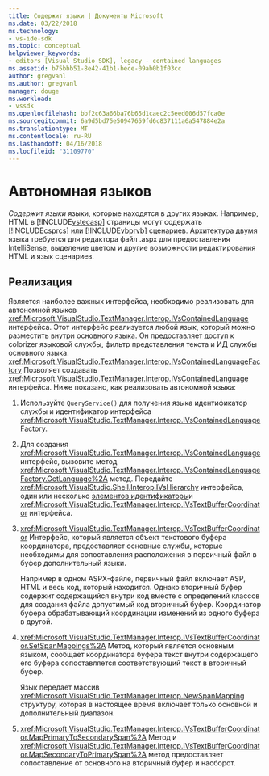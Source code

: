 ```yaml
---
title: Содержит языки | Документы Microsoft
ms.date: 03/22/2018
ms.technology:
- vs-ide-sdk
ms.topic: conceptual
helpviewer_keywords:
- editors [Visual Studio SDK], legacy - contained languages
ms.assetid: b75bbb51-8e42-41b1-bece-09ab0b1f03cc
author: gregvanl
ms.author: gregvanl
manager: douge
ms.workload:
- vssdk
ms.openlocfilehash: bbf2c63a66ba76b65d1caec2c5eed006d57fca0e
ms.sourcegitcommit: 6a9d5bd75e50947659fd6c837111a6a547884e2a
ms.translationtype: MT
ms.contentlocale: ru-RU
ms.lasthandoff: 04/16/2018
ms.locfileid: "31109770"
---
```

# <a name="contained-languages"></a>Автономная языков

*Содержит языки* языки, которые находятся в других языках. Например, HTML в [!INCLUDE[vstecasp](../code-quality/includes/vstecasp_md.md)] страницы могут содержать [!INCLUDE[csprcs](../data-tools/includes/csprcs_md.md)] или [!INCLUDE[vbprvb](../code-quality/includes/vbprvb_md.md)] сценариев. Архитектура двумя языка требуется для редактора файл .aspx для предоставления IntelliSense, выделение цветом и другие возможности редактирования HTML и язык сценариев.

## <a name="implementation"></a>Реализация

Является наиболее важных интерфейса, необходимо реализовать для автономной языков <xref:Microsoft.VisualStudio.TextManager.Interop.IVsContainedLanguage> интерфейса. Этот интерфейс реализуется любой язык, который можно разместить внутри основного языка. Он предоставляет доступ к colorizer языковой службы, фильтр представления текста и ИД службы основного языка. <xref:Microsoft.VisualStudio.TextManager.Interop.IVsContainedLanguageFactory> Позволяет создавать <xref:Microsoft.VisualStudio.TextManager.Interop.IVsContainedLanguage> интерфейса. Ниже показано, как реализовать автономной языка:

1.  Используйте `QueryService()` для получения языка идентификатор службы и идентификатор интерфейса <xref:Microsoft.VisualStudio.TextManager.Interop.IVsContainedLanguageFactory>.

2.  Для создания <xref:Microsoft.VisualStudio.TextManager.Interop.IVsContainedLanguage> интерфейс, вызовите метод <xref:Microsoft.VisualStudio.TextManager.Interop.IVsContainedLanguageFactory.GetLanguage%2A> метод. Передайте <xref:Microsoft.VisualStudio.Shell.Interop.IVsHierarchy> интерфейса, один или несколько [элементов идентификаторы](<xref:Microsoft.VisualStudio.VSConstants.VSITEMID>)и <xref:Microsoft.VisualStudio.TextManager.Interop.IVsTextBufferCoordinator> интерфейса.

3.  <xref:Microsoft.VisualStudio.TextManager.Interop.IVsTextBufferCoordinator> Интерфейс, который является объект текстового буфера координатора, предоставляет основные службы, которые необходимы для сопоставления расположения в первичный файл в буфер дополнительный языки.

     Например в одном ASPX-файле, первичный файл включает ASP, HTML и весь код, который находится. Однако вторичный буфер содержит содержащийся внутри код вместе с определений классов для создания файла допустимый код вторичный буфер. Координатор буфера обрабатывающий координации изменений из одного буфера в другой.

4.  <xref:Microsoft.VisualStudio.TextManager.Interop.IVsTextBufferCoordinator.SetSpanMappings%2A> Метод, который является основным языком, сообщает координатора буфера текст внутри содержащего его буфера сопоставляется соответствующий текст в вторичный буфер.

     Язык передает массив <xref:Microsoft.VisualStudio.TextManager.Interop.NewSpanMapping> структуру, которая в настоящее время включает только основной и дополнительный диапазон.

5.  <xref:Microsoft.VisualStudio.TextManager.Interop.IVsTextBufferCoordinator.MapPrimaryToSecondarySpan%2A> Метод и <xref:Microsoft.VisualStudio.TextManager.Interop.IVsTextBufferCoordinator.MapSecondaryToPrimarySpan%2A> метод предоставляет сопоставление от основного на вторичный буфер и наоборот.